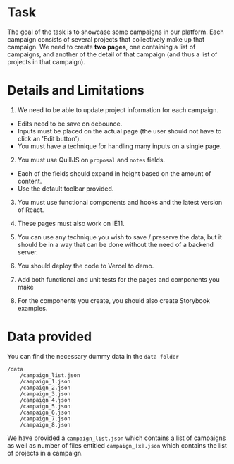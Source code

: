 # Task
The goal of the task is to showcase some campaigns in our platform. Each campaign consists of several projects that collectively make up that campaign. We need to create **two pages**, one containing a list of campaigns, and another of the detail of that campaign (and thus a list of projects in that campaign).


# Details and Limitations
1. We need to be able to update project information for each campaign.
  - Edits need to be save on debounce.
  - Inputs must be placed on the actual page (the user should not have to click an 'Edit button').
  - You must have a technique for handling many inputs on a single page.

2. You must use QuillJS on `proposal` and `notes` fields.
  - Each of the fields should expand in height based on the amount of content.
  - Use the default toolbar provided.

3. You must use functional components and hooks and the latest version of React.

4. These pages must also work on IE11.

5. You can use any technique you wish to save / preserve the data, but it should be in a way that can be done without the need of a backend server.

6. You should deploy the code to Vercel to demo. 

7. Add both functional and unit tests for the pages and components you make

8. For the components you create, you should also create Storybook examples.


# Data provided

You can find the necessary dummy data in the `data folder`
```
/data
    /campaign_list.json
    /campaign_1.json
    /campaign_2.json
    /campaign_3.json
    /campaign_4.json
    /campaign_5.json
    /campaign_6.json
    /campaign_7.json
    /campaign_8.json
```

We have provided a `campaign_list.json` which contains a list of campaigns as well as number of files entitled `campaign_[x].json` which contains the list of projects in a campaign.
